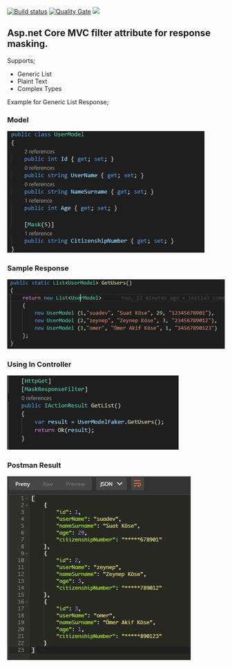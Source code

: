 [![Build status](https://ci.appveyor.com/api/projects/status/nrvk81jcwu6f5a3l?svg=true)](https://ci.appveyor.com/project/suadev/responsemasking-aspnetcore-filter)
[![Quality Gate](https://sonarcloud.io/api/project_badges/measure?project=suadev_ResponseMasking.AspNetCore.Filter&metric=alert_status)](https://sonarcloud.io/dashboard?id=suadev_ResponseMasking.AspNetCore.Filter)
<img width="100" src="https://sonarcloud.io/images/project_badges/sonarcloud-orange.svg" />


## Asp.net Core MVC filter attribute for response masking. 

Supports;

- Generic List
- Plaint Text
- Complex Types

Example for Generic List Response;

### Model

![alt text](https://github.com/suadev/ResponseMasking.AspNetCore.Filter/blob/master/SampleApi/screenshots/userModel.JPG)

### Sample Response

![alt text](https://github.com/suadev/ResponseMasking.AspNetCore.Filter/blob/master/SampleApi/screenshots/fakeData.JPG)

### Using In Controller

![alt text](https://github.com/suadev/ResponseMasking.AspNetCore.Filter/blob/master/SampleApi/screenshots/controller.JPG)

### Postman Result

![alt text](https://github.com/suadev/ResponseMasking.AspNetCore.Filter/blob/master/SampleApi/screenshots/postman.JPG)
